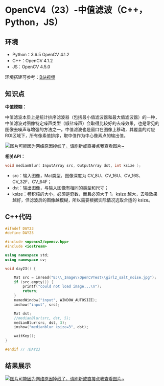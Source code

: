 # OpenCV4（23）-中值滤波（C++，Python，JS）

## 环境
* Python：3.6.5 OpenCV 4.1.2
* C++：OpenCV 4.1.2
* JS：OpenCV 4.5.0

环境搭建可参考：[B站视频](http://space.bilibili.com/365916694/#/)

## 知识点
**中值模糊：**

中值滤波本质上是统计排序滤波器（包括最小值滤波器和最大值滤波器）的一种，中值滤波对图像特定噪声类型（椒盐噪声）会取得比较好的去噪效果，也是常见的图像去噪声与增强的方法之一。中值滤波也是窗口在图像上移动，其覆盖的对应ROI区域下，所有像素值排序，取中值作为中心像素点的输出值。

[![图片可能因为网络原因掉线了，请刷新或直接点我查看图片~](https://cdn.jsdelivr.net/gh/ylsislove/image-home/test/20201129214654.png)](https://cdn.jsdelivr.net/gh/ylsislove/image-home/test/20201129214654.png)

**相关API：**
```c++
void medianBlur( InputArray src, OutputArray dst, int ksize );
```

- src：输入图像，Mat类型，图像深度为 CV_8U、CV_16U、CV_16S、CV_32F、CV_64F；
- dst：输出图像，与输入图像有相同的类型和尺寸；
- ksize：卷积核的大小，必须是奇数，而且必须大于 1。ksize 越大，去噪效果越好，但滤波后的图像越模糊，所以需要根据实际情况选取合适的 ksize。

## C++代码
```c++
#ifndef DAY23
#define DAY23

#include <opencv2/opencv.hpp>
#include <iostream>

using namespace std;
using namespace cv;

void day23() {

	Mat src = imread("E:\\_Image\\OpenCVTest\\girl2_salt_noise.jpg");
	if (src.empty()) {
		printf("could not load image...\n");
		return;
	}
	namedWindow("input", WINDOW_AUTOSIZE);
	imshow("input", src);

	Mat dst;
	//medianBlur(src, dst, 5);
	medianBlur(src, dst, 3);
	imshow("medianblur ksize=3", dst);

	waitKey();
}

#endif // !DAY23
```

## 结果展示
[![图片可能因为网络原因掉线了，请刷新或直接点我查看图片~](https://cdn.jsdelivr.net/gh/ylsislove/image-home/test/20201129215100.png)](https://cdn.jsdelivr.net/gh/ylsislove/image-home/test/20201129215100.png)
